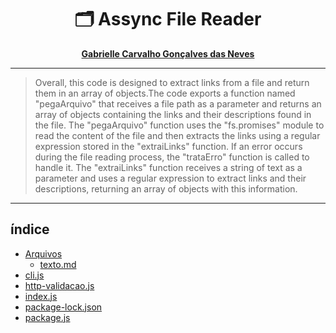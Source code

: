<div align=center>
    <h1> 🗂 Assync File Reader</h1>
</div>


<div align='center'>
    <strong>
        <p><a href='https://github.com/GabrielleCGNeves'>Gabrielle Carvalho Gonçalves das Neves</a></p>
    </strong>
</div>

---
> Overall, this code is designed to extract links from a file and return them in an array of objects.The code exports a function named "pegaArquivo" that receives a file path as a parameter and returns an array of objects containing the links and their descriptions found in the file. 
> The "pegaArquivo" function uses the "fs.promises" module to read the content of the file and then extracts the links using a regular expression stored in the "extraiLinks" function. If an error occurs during the file reading process, the "trataErro" function is called to handle it.
> The "extraiLinks" function receives a string of text as a parameter and uses a regular expression to extract links and their descriptions, returning an array of objects with this information.


---

## índice
- [Arquivos](./arquivos)
  - [texto.md](./arquivos/texto.md)
- [cli.js](./cli.js)
- [http-validacao.js](./http-validacao.js)
- [index.js](index.js)
- [package-lock.json](package-lock.json)
- [package.js](package.json)